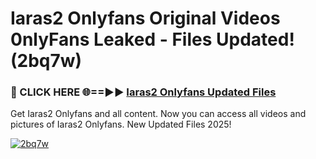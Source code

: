 # Iaras2 Onlyfans Original Videos 0nlyFans Leaked - Files Updated! (2bq7w)

<h3>🔴 CLICK HERE 🌐==►► <a href="https://tinyurl.com/ehrbuxhb" rel="nofollow">Iaras2 Onlyfans Updated Files</a></h3>

Get Iaras2 Onlyfans and all content. Now you can access all videos and pictures of Iaras2 Onlyfans. New Updated Files 2025!

[![2bq7w](https://i.imgur.com/lVYEuWS.gif)](https://tinyurl.com/ehrbuxhb)
